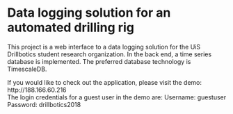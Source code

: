 # Data logging solution for an automated drilling rig
This project is a web interface to a data logging solution for the UiS Drillbotics student research organization. 
In the back end, a time series database is implemented. The preferred database technology is TimescaleDB.

<p>
If you would like to check out the application, please visit the demo: http://188.166.60.216 <br/>
The login credentials for a guest user in the demo are:
Username: guestuser
Password: drillbotics2018
</p>
